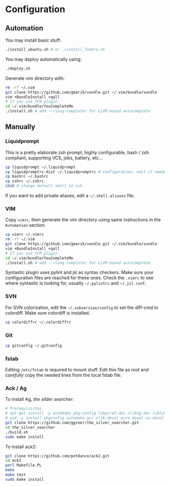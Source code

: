 Configuration
=============

Automation
----------

You may install basic stuff:
```bash
./install_ubuntu.sh # or ./install_fedora.sh
```
You may deploy automatically using:
```bash
./deploy.sh
```
Generate vim directory with:
```bash
rm -rf ~/.vim
git clone https://github.com/gmarik/vundle.git ~/.vim/bundle/vundle
vim +BundleInstall +qall
# If you use YCM plugin
cd ~/.vim/bundle/YouCompleteMe
./install.sh # add --clang-completer for LLVM based autocomplete
```

Manually
--------

### Liquidprompt

This is a pretty elaborate zsh prompt, highly configurable, bash / zsh
compliant, supporting VCS, jobs, battery, etc...
```bash
cp liquidprompt ~/.liquidprompt
cp liquidpromptrc-dist ~/.liquidpromptrc # configuration, edit if needed
cp bashrc ~/.bashrc
cp zshrc ~/.zshrc
chsh # change default shell to zsh
```
If you want to add private aliases, edit a `~/.shell.aliases` file.

### VIM

Copy `vimrc`, then generate the vim directory using same instructions in the `Automation` section.
```bash
cp vimrc ~/.vimrc
rm -rf ~/.vim
git clone https://github.com/gmarik/vundle.git ~/.vim/bundle/vundle
vim +BundleInstall +qall
# If you use YCM plugin
cd ~/.vim/bundle/YouCompleteMe
./install.sh # add --clang-completer for LLVM based autocomplete
```

Syntastic plugin uses pylint and jsl as syntax checkers. Make sure your
configuration files are reached for these ones. Check the `.vimrc` to see
where syntastic is looking for, usually `~/.pylintrc` and `~/.jsl.conf`.

### SVN

For SVN colorization, edit the `~/.subversion/config` to set the diff-cmd
to colordiff. Make sure colordiff is installed.
```bash
cp colordiffrc ~/.colordiffrc
```

### Git

```bash
cp gitconfig ~/.gitconfig
```

### fstab

Editing `/etc/fstab` is required to mount stuff. Edit this file
as root and *carefully* copy the needed lines from the local fstab file.

### Ack / Ag

To install Ag, *the silder searcher*:
```bash
# Prerequisistes
# apt-get install -y automake pkg-config libpcre3-dev zlib1g-dev liblzma-dev
# yum -y install pkgconfig automake gcc zlib-devel pcre-devel xz-devel
git clone https://github.com/ggreer/the_silver_searcher.git
cd the_silver_searcher
./build.sh
sudo make install
```

To install ack2:
```bash
git clone https://github.com/petdance/ack2.git
cd ack2
perl Makefile.PL
make
make test
sudo make install
```

